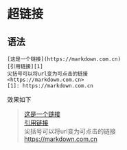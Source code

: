 # 超链接

## 语法

    [这是一个链接](https://markdown.com.cn)  
    [引用链接][1]  
    尖括号可以将url变为可点击的链接  
    <https://markdown.com.cn>  
    [1]: https://markdown.com.cn


效果如下

>[这是一个链接](https://markdown.com.cn)  
>[引用链接][1]  
>尖括号可以将url变为可点击的链接  
><https://markdown.com.cn>
  
[1]: https://markdown.com.cn
